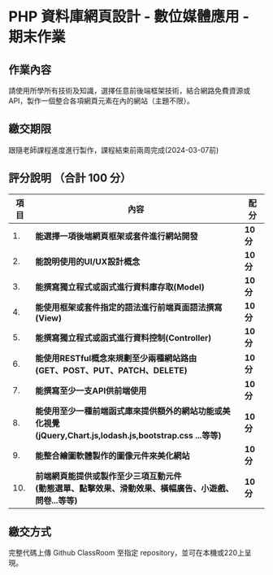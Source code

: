 # PHP 資料庫網頁設計 - 數位媒體應用 - 期末作業

## 作業內容
請使用所學所有技術及知識，選擇任意前後端框架技術，結合網路免費資源或API，製作一個整合各項網頁元素在內的網站（主題不限）。

##	繳交期限
跟隨老師課程進度進行製作，課程結束前兩周完成(2024-03-07前)

##	評分說明 （合計 100 分）
|項目|內容|配分|
|--|--|--|
|1.|**能選擇一項後端網頁框架或套件進行網站開發**|**10 分**|
|2.|**能說明使用的UI/UX設計概念**|**10 分**|
|3.|**能撰寫獨立程式或函式進行資料庫存取(Model)**|**10 分**|
|4.|**能使用框架或套件指定的語法進行前端頁面語法撰寫(View)**|**10 分**|
|5.|**能撰寫獨立程式或函式進行資料控制(Controller)**|**10 分**|
|6.|**能使用RESTful概念來規劃至少兩種網站路由<br>(GET、POST、PUT、PATCH、DELETE)**|**10 分**|
|7.|**能撰寫至少一支API供前端使用**|**10 分**|
|8.|**能使用至少一種前端函式庫來提供額外的網站功能或美化視覺<br>(jQuery,Chart.js,lodash.js,bootstrap.css ...等等)**|**10 分**|
|9.|**能整合繪圖軟體製作的圖像元件來美化網站**|**10 分**|
|10.|**前端網頁能提供或製作至少三項互動元件<br>(動態選單、點擊效果、滑動效果、橫幅廣告、小遊戲、問卷...等等)**|**10 分**|


## 繳交方式
完整代碼上傳 Github ClassRoom 至指定 repository，並可在本機或220上呈現。
